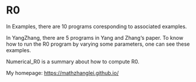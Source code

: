 # R0
In Examples, there are 10 programs coresponding to associated examples.

In YangZhang, there are 5 programs in Yang and Zhang‘s paper. To know how to run the R0 program by varying some parameters, one can see these examples.

Numerical_R0 is a summary about how to compute R0.

My homepage:
https://mathzhanglei.github.io/